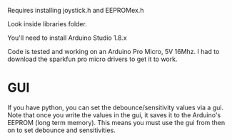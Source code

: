 Requires installing joystick.h and EEPROMex.h

Look inside libraries folder.

You'll need to install Arduino Studio 1.8.x

Code is tested and working on an Arduino Pro Micro, 5V 16Mhz.
I had to download the sparkfun pro micro drivers to get it to work.

GUI
===
If you have python, you can set the debounce/sensitivity values via a gui.
Note that once you write the values in the gui, it saves it to the Arduino's EEPROM (long term memory).
This means you must use the gui from then on to set debounce and sensitivities.
